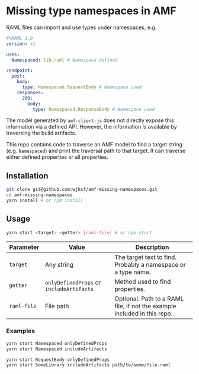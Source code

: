 # Missing type namespaces in AMF

RAML files can import and use types under namespaces, e.g.
```yaml
#%RAML 1.0
version: v1

uses:
  Namespaced: lib.raml # Namespace defined

/endpoint:
  post:
    body:
      type: Namespaced.RequestBody # Namespace used
    responses:
      200:
        body:
          type: Namespaced.ResponseBody # Namespace used
```

The model generated by `amf-client-js` does not directly expose this information via a defined API. However, the information _is_ available by traversing the build artifacts.

This repo contains code to traverse an AMF model to find a target string (e.g. `Namespaced`) and print the traversal path to that target. It can traverse either defined properties or all properties.

## Installation
```sh
git clone git@github.com:wjhsf/amf-missing-namespaces.git
cd amf-missing-namespaces
yarn install # or npm install
```

## Usage
```sh
yarn start <target> <getter> [raml-file] # or npm start
```

| Parameter | Value | Description |
|---|---|---|
| `target` | Any string | The target text to find. Probably a namespace or a type name. |
| `getter` | `onlyDefinedProps` or `includeArtifacts` | Method used to find properties. |
| `raml-file` | File path | Optional. Path to a RAML file, if not the example included in this repo. |

### Examples
```sh
yarn start Namespaced onlyDefinedProps
yarn start Namespaced includeArtifacts

yarn start RequestBody onlyDefinedProps
yarn start SomeLibrary includeArtifacts path/to/some/file.raml
```